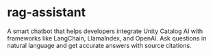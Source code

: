 # rag-assistant
A smart chatbot that helps developers integrate Unity Catalog AI with frameworks like LangChain, LlamaIndex, and OpenAI. Ask questions in natural language and get accurate answers with source citations.
